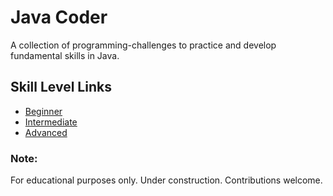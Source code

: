 # Java Coder

A collection of programming-challenges to practice and develop fundamental skills in Java. 

## Skill Level Links
* [Beginner](BEGINNER.md)
* [Intermediate](INTERMEDIATE.md)
* [Advanced](ADVANCED.md)

### Note: 
For educational purposes only. Under construction. Contributions welcome. 